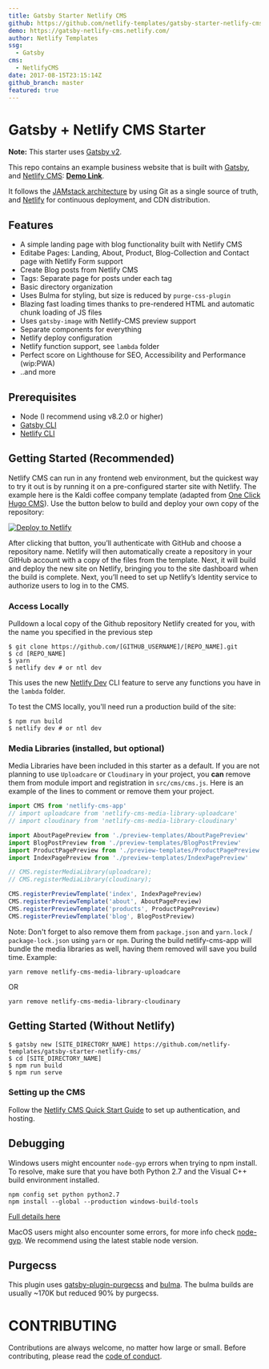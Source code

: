 ```yaml
---
title: Gatsby Starter Netlify CMS
github: https://github.com/netlify-templates/gatsby-starter-netlify-cms
demo: https://gatsby-netlify-cms.netlify.com/
author: Netlify Templates
ssg:
  - Gatsby
cms:
  - NetlifyCMS
date: 2017-08-15T23:15:14Z
github_branch: master
featured: true
---
```


# Gatsby + Netlify CMS Starter

**Note:** This starter uses [Gatsby v2](https://www.gatsbyjs.org/blog/2018-09-17-gatsby-v2/).

This repo contains an example business website that is built with [Gatsby](https://www.gatsbyjs.org/), and [Netlify CMS](https://www.netlifycms.org): **[Demo Link](https://gatsby-netlify-cms.netlify.com/)**.

It follows the [JAMstack architecture](https://jamstack.org) by using Git as a single source of truth, and [Netlify](https://www.netlify.com) for continuous deployment, and CDN distribution.

## Features

- A simple landing page with blog functionality built with Netlify CMS
- Editabe Pages: Landing, About, Product, Blog-Collection and Contact page with Netlify Form support
- Create Blog posts from Netlify CMS
- Tags: Separate page for posts under each tag
- Basic directory organization
- Uses Bulma for styling, but size is reduced by `purge-css-plugin`
- Blazing fast loading times thanks to pre-rendered HTML and automatic chunk loading of JS files
- Uses `gatsby-image` with Netlify-CMS preview support
- Separate components for everything
- Netlify deploy configuration
- Netlify function support, see `lambda` folder
- Perfect score on Lighthouse for SEO, Accessibility and Performance (wip:PWA)
- ..and more

## Prerequisites

- Node (I recommend using v8.2.0 or higher)
- [Gatsby CLI](https://www.gatsbyjs.org/docs/)
- [Netlify CLI](https://github.com/netlify/cli)

## Getting Started (Recommended)

Netlify CMS can run in any frontend web environment, but the quickest way to try it out is by running it on a pre-configured starter site with Netlify. The example here is the Kaldi coffee company template (adapted from [One Click Hugo CMS](https://github.com/netlify-templates/one-click-hugo-cms)). Use the button below to build and deploy your own copy of the repository:

<a href="https://app.netlify.com/start/deploy?repository=https://github.com/netlify-templates/gatsby-starter-netlify-cms&amp;stack=cms"><img src="https://www.netlify.com/img/deploy/button.svg" alt="Deploy to Netlify"></a>

After clicking that button, you’ll authenticate with GitHub and choose a repository name. Netlify will then automatically create a repository in your GitHub account with a copy of the files from the template. Next, it will build and deploy the new site on Netlify, bringing you to the site dashboard when the build is complete. Next, you’ll need to set up Netlify’s Identity service to authorize users to log in to the CMS.

### Access Locally

Pulldown a local copy of the Github repository Netlify created for you, with the name you specified in the previous step
```
$ git clone https://github.com/[GITHUB_USERNAME]/[REPO_NAME].git
$ cd [REPO_NAME]
$ yarn
$ netlify dev # or ntl dev
```

This uses the new [Netlify Dev](https://www.netlify.com/products/dev/?utm_source=blog&utm_medium=netlifycms&utm_campaign=devex) CLI feature to serve any functions you have in the `lambda` folder.

To test the CMS locally, you'll need run a production build of the site:

```
$ npm run build
$ netlify dev # or ntl dev
```

### Media Libraries (installed, but optional)

Media Libraries have been included in this starter as a default. If you are not planning to use `Uploadcare` or `Cloudinary` in your project, you **can** remove them from module import and registration in `src/cms/cms.js`. Here is an example of the lines to comment or remove them your project.

```javascript
import CMS from 'netlify-cms-app'
// import uploadcare from 'netlify-cms-media-library-uploadcare'
// import cloudinary from 'netlify-cms-media-library-cloudinary'

import AboutPagePreview from './preview-templates/AboutPagePreview'
import BlogPostPreview from './preview-templates/BlogPostPreview'
import ProductPagePreview from './preview-templates/ProductPagePreview'
import IndexPagePreview from './preview-templates/IndexPagePreview'

// CMS.registerMediaLibrary(uploadcare);
// CMS.registerMediaLibrary(cloudinary);

CMS.registerPreviewTemplate('index', IndexPagePreview)
CMS.registerPreviewTemplate('about', AboutPagePreview)
CMS.registerPreviewTemplate('products', ProductPagePreview)
CMS.registerPreviewTemplate('blog', BlogPostPreview)
```

Note: Don't forget to also remove them from `package.json` and `yarn.lock` / `package-lock.json` using `yarn` or `npm`. During the build netlify-cms-app will bundle the media libraries as well, having them removed will save you build time.
Example:
```
yarn remove netlify-cms-media-library-uploadcare
```
OR
```
yarn remove netlify-cms-media-library-cloudinary
```
## Getting Started (Without Netlify)

```
$ gatsby new [SITE_DIRECTORY_NAME] https://github.com/netlify-templates/gatsby-starter-netlify-cms/
$ cd [SITE_DIRECTORY_NAME]
$ npm run build
$ npm run serve
```

### Setting up the CMS

Follow the [Netlify CMS Quick Start Guide](https://www.netlifycms.org/docs/quick-start/#authentication) to set up authentication, and hosting.

## Debugging

Windows users might encounter `node-gyp` errors when trying to npm install.
To resolve, make sure that you have both Python 2.7 and the Visual C++ build environment installed.

```
npm config set python python2.7
npm install --global --production windows-build-tools
```

[Full details here](https://www.npmjs.com/package/node-gyp 'NPM node-gyp page')

MacOS users might also encounter some errors, for more info check [node-gyp](https://github.com/nodejs/node-gyp). We recommend using the latest stable node version.

## Purgecss

This plugin uses [gatsby-plugin-purgecss](https://www.gatsbyjs.org/packages/gatsby-plugin-purgecss/) and [bulma](https://bulma.io/). The bulma builds are usually ~170K but reduced 90% by purgecss.

# CONTRIBUTING

Contributions are always welcome, no matter how large or small. Before contributing,
please read the [code of conduct](CODE_OF_CONDUCT.md).